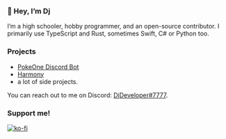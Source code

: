### 👋 Hey, I’m Dj

I’m a high schooler, hobby programmer, and an open-source contributor.
I primarily use TypeScript and Rust, sometimes Swift, C# or Python too.

### Projects

- [PokeOne Discord Bot](https://top.gg/bot/473020399060385792)
- [Harmony](https://github.com/harmonyland/harmony)
- a lot of side projects.

You can reach out to me on Discord: [DjDeveloper#7777](https://djdev.deno.dev/discord).

### Support me!

[![ko-fi](https://ko-fi.com/img/githubbutton_sm.svg)](https://ko-fi.com/S6S54DWQF)
